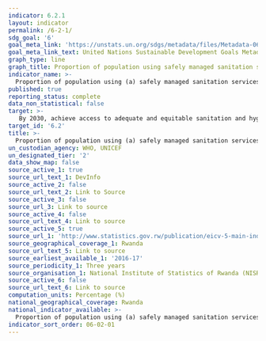 ```yaml
---
indicator: 6.2.1
layout: indicator
permalink: /6-2-1/
sdg_goal: '6'
goal_meta_link: 'https://unstats.un.org/sdgs/metadata/files/Metadata-06-02-01.pdf'
goal_meta_link_text: United Nations Sustainable Development Goals Metadata (pdf 894kB)
graph_type: line
graph_title: Proportion of population using safely managed sanitation services
indicator_name: >-
  Proportion of population using (a) safely managed sanitation services and (b) a hand-washing facility with soap and water
published: true
reporting_status: complete
data_non_statistical: false
target: >-
   By 2030, achieve access to adequate and equitable sanitation and hygiene for all and end open defecation, paying special attention to the needs of women and girls and those in vulnerable situations
target_id: '6.2'
title: >-
  Proportion of population using (a) safely managed sanitation services and (b) a hand-washing facility with soap and water
un_custodian_agency: WHO, UNICEF
un_designated_tier: '2'
data_show_map: false
source_active_1: true
source_url_text_1: DevInfo
source_active_2: false
source_url_text_2: Link to Source
source_active_3: false
source_url_3: Link to source
source_active_4: false
source_url_text_4: Link to source
source_active_5: true
source_url_1: 'http://www.statistics.gov.rw/publication/eicv-5-main-indicators-report-201617'
source_geographical_coverage_1: Rwanda
source_url_text_5: Link to source
source_earliest_available_1: '2016-17'
source_periodicity_1: Three years
source_organisation_1: National Institute of Statistics of Rwanda (NISR)
source_active_6: false
source_url_text_6: Link to source
computation_units: Percentage (%)
national_geographical_coverage: Rwanda
national_indicator_available: >-
  Proportion of population using (a) safely managed sanitation services and (b) a hand-washing facility with soap and water
indicator_sort_order: 06-02-01
---
```

